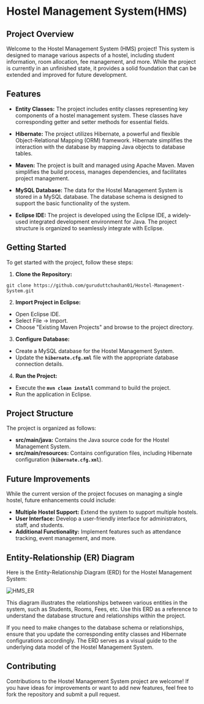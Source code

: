 
# Hostel Management System(HMS)
## Project Overview
Welcome to the Hostel Management System (HMS) project! This system is designed to manage various aspects of a hostel, including student information, room allocation, fee management, and more. While the project is currently in an unfinished state, it provides a solid foundation that can be extended and improved for future development.

## Features
+ **Entity Classes:** The project includes entity classes representing key components of a hostel management system. These classes have corresponding getter and setter methods for essential fields.

+ **Hibernate:** The project utilizes Hibernate, a powerful and flexible Object-Relational Mapping (ORM) framework. Hibernate simplifies the interaction with the database by mapping Java objects to database tables.

+ **Maven:** The project is built and managed using Apache Maven. Maven simplifies the build process, manages dependencies, and facilitates project management.

+ **MySQL Database:** The data for the Hostel Management System is stored in a MySQL database. The database schema is designed to support the basic functionality of the system.

+ **Eclipse IDE:** The project is developed using the Eclipse IDE, a widely-used integrated development environment for Java. The project structure is organized to seamlessly integrate with Eclipse.


## Getting Started
To get started with the project, follow these steps:

1) **Clone the Repository:**
```
git clone https://github.com/guruduttchauhan01/Hostel-Management-System.git
```

2) **Import Project in Eclipse:**

+ Open Eclipse IDE.
+ Select File -> Import.
+ Choose "Existing Maven Projects" and browse to the project directory.

3) **Configure Database:**

+ Create a MySQL database for the Hostel Management System.
+ Update the **`hibernate.cfg.xml`** file with the appropriate database connection details.

4) **Run the Project:**

+ Execute the **`mvn clean install`** command to build the project.
+ Run the application in Eclipse.

## Project Structure
The project is organized as follows:

+ **src/main/java:** Contains the Java source code for the Hostel Management System.
+ **src/main/resources:** Contains configuration files, including Hibernate configuration (**`hibernate.cfg.xml`**).

## Future Improvements
While the current version of the project focuses on managing a single hostel, future enhancements could include:

+ **Multiple Hostel Support:** Extend the system to support multiple hostels.
+ **User Interface:** Develop a user-friendly interface for administrators, staff, and students.
+ **Additional Functionality:** Implement features such as attendance tracking, event management, and more.

## Entity-Relationship (ER) Diagram
Here is the Entity-Relationship Diagram (ERD) for the Hostel Management System:

![HMS_ER](https://github.com/guruduttchauhan01/Hostel-Management-System/assets/88074892/c28c396e-e901-4bca-8dad-12f5608a1758)


This diagram illustrates the relationships between various entities in the system, such as Students, Rooms, Fees, etc. Use this ERD as a reference to understand the database structure and relationships within the project.

If you need to make changes to the database schema or relationships, ensure that you update the corresponding entity classes and Hibernate configurations accordingly. The ERD serves as a visual guide to the underlying data model of the Hostel Management System.

## Contributing
Contributions to the Hostel Management System project are welcome! If you have ideas for improvements or want to add new features, feel free to fork the repository and submit a pull request.
